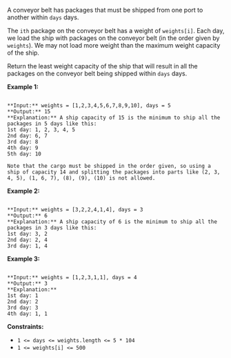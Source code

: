 A conveyor belt has packages that must be shipped from one port to another within `days` days.

The `ith` package on the conveyor belt has a weight of `weights[i]`. Each day, we load the ship with packages on the conveyor belt (in the order given by `weights`). We may not load more weight than the maximum weight capacity of the ship.

Return the least weight capacity of the ship that will result in all the packages on the conveyor belt being shipped within `days` days.


**Example 1:**

```

**Input:** weights = [1,2,3,4,5,6,7,8,9,10], days = 5
**Output:** 15
**Explanation:** A ship capacity of 15 is the minimum to ship all the packages in 5 days like this:
1st day: 1, 2, 3, 4, 5
2nd day: 6, 7
3rd day: 8
4th day: 9
5th day: 10

Note that the cargo must be shipped in the order given, so using a ship of capacity 14 and splitting the packages into parts like (2, 3, 4, 5), (1, 6, 7), (8), (9), (10) is not allowed.

```

**Example 2:**

```

**Input:** weights = [3,2,2,4,1,4], days = 3
**Output:** 6
**Explanation:** A ship capacity of 6 is the minimum to ship all the packages in 3 days like this:
1st day: 3, 2
2nd day: 2, 4
3rd day: 1, 4

```

**Example 3:**

```

**Input:** weights = [1,2,3,1,1], days = 4
**Output:** 3
**Explanation:**
1st day: 1
2nd day: 2
3rd day: 3
4th day: 1, 1

```


**Constraints:**


  + `1 <= days <= weights.length <= 5 * 104`
  + `1 <= weights[i] <= 500`

